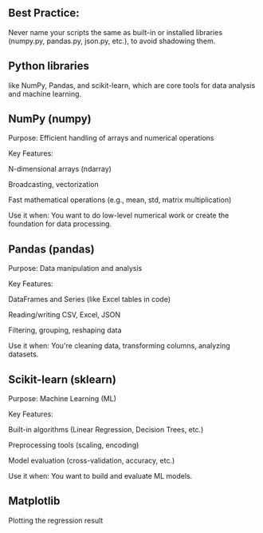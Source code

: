 ## Best Practice:
Never name your scripts the same as built-in or installed libraries (numpy.py, pandas.py, json.py, etc.), to avoid shadowing them.

## Python libraries 
like NumPy, Pandas, and scikit-learn, which are core tools for data analysis and machine learning.

## NumPy (numpy)
Purpose: Efficient handling of arrays and numerical operations

Key Features:

N-dimensional arrays (ndarray)

Broadcasting, vectorization

Fast mathematical operations (e.g., mean, std, matrix multiplication)

Use it when: You want to do low-level numerical work or create the foundation for data processing.

## Pandas (pandas)
Purpose: Data manipulation and analysis

Key Features:

DataFrames and Series (like Excel tables in code)

Reading/writing CSV, Excel, JSON

Filtering, grouping, reshaping data

Use it when: You're cleaning data, transforming columns, analyzing datasets.

## Scikit-learn (sklearn)
Purpose: Machine Learning (ML)

Key Features:

Built-in algorithms (Linear Regression, Decision Trees, etc.)

Preprocessing tools (scaling, encoding)

Model evaluation (cross-validation, accuracy, etc.)

Use it when: You want to build and evaluate ML models.

## Matplotlib
Plotting the regression result